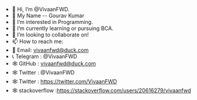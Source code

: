 - 👋 Hi, I’m @VivaanFWD. 
- 📛 My Name -- Gourav Kumar
- 👀 I’m interested in Programming. 
- 🌱 I’m currently learning or pursuing BCA. 
- 💞️ I’m looking to collaborate on! 
- 📫 How to reach me:
- 📧 Email: vivaanfwd@duck.com 
- 📞 Telegram : @VivaanFWD 
- 🕸 GitHub : vivaanfwd@duck.com
- 🕸 Twitter : @VivaanFWD
- 🕸 Twitter : https://twitter.com/VivaanFWD
- 🕸 stackoverflow :https://stackoverflow.com/users/20616279/vivaanfwd


<!---
VivaanFWD/VivaanFWD is a ✨ special ✨ repository because its `README.md` (this file) appears on your GitHub profile.
You can click the Preview link to take a look at your changes.
--->
